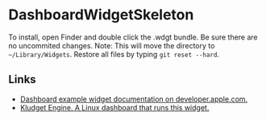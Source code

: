 # DashboardWidgetSkeleton

To install, open Finder and double click the .wdgt bundle. Be sure there are no uncommited changes.
Note: This will move the directory to `~/Library/Widgets`. Restore all files by typing `git reset --hard`.


## Links

* [Dashboard example widget documentation on developer.apple.com.](https://developer.apple.com/library/safari/documentation/AppleApplications/Conceptual/Dashboard_ProgTopics/Articles/WidgetBasics.html#//apple_ref/doc/uid/TP40008117)
* [Kludget Engine. A Linux dashboard that runs this widget.](http://kludgets.com)
